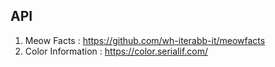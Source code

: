 ## API
1. Meow Facts : https://github.com/wh-iterabb-it/meowfacts  
2. Color Information : https://color.serialif.com/

